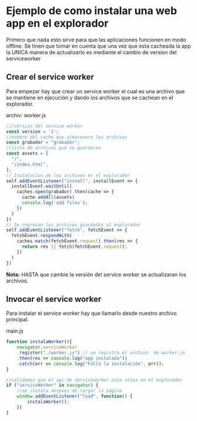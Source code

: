 # Ejemplo de como instalar una web app en el explorador

Primero que nada esto sirve para que las aplicaciones funcionen en modo offline.
Se tinen que tomar en cuenta que una vez que esta cacheada la app la UNICA manera de 
actualizarlo es mediante el cambio de version del serviceworker

## Crear el service worker

Para empezar hay que crear un service worker el cual es una archivo que se mantiene
en ejecución y dando los archivos que se cachean en el explorador.

archiv: worker.js
```javascript
///version del service worker
const version = '1';
//nombre del cache que almacenara los archivos
const grabador = "grabador";
//lista de archivos que se guardaran
const assets = [
  "/",
  "/index.html",
];
// Instalacion de los archivos en el explorador
self.addEventListener("install", installEvent => {
  installEvent.waitUntil(
    caches.open(grabador).then(cache => {
      cache.addAll(assets)
      console.log('add files');
    })
  )
})
// Se regresan los archivos guardados al explorador
self.addEventListener("fetch", fetchEvent => {
  fetchEvent.respondWith(
    caches.match(fetchEvent.request).then(res => {
      return res || fetch(fetchEvent.request);
    })
  )
})
```

**Nota:** HASTA que cambie la versión del service worker se actualizaran los archivos.

## Invocar el service worker

Para instalar el service worker hay que llamarlo desde nuestro archivo principal.

main.js
```javascript
function instalaWorker(){
    navigator.serviceWorker
    .register("./worker.js") // se registra el archivo  de worker.js
    .then(res => console.log("app instalada"))
    .catch(err => console.log("Falló la instalación", err));
}

//validamos que el api de serviceworker este ativa en el explorador
if ("serviceWorker" in navigator) {
    //se instala despues de cargar la página
    window.addEventListener("load", function() {    
        instalaWorker();
    })
} 
```